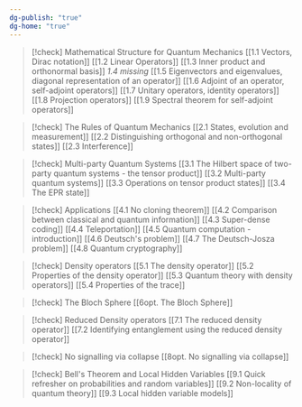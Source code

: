 ```yaml
---
dg-publish: "true"
dg-home: "true"
---
```


> [!check] Mathematical Structure for Quantum Mechanics
> [[1.1 Vectors, Dirac notation]]
> [[1.2 Linear Operators]]
> [[1.3 Inner product and orthonormal basis]]
> *1.4 missing*
> [[1.5 Eigenvectors and eigenvalues, diagonal representation of an operator]]
> [[1.6 Adjoint of an operator, self-adjoint operators]]
> [[1.7 Unitary operators, identity operators]]
> [[1.8 Projection operators]]
> [[1.9 Spectral theorem for self-adjoint operators]]


> [!check] The Rules of Quantum Mechanics
> [[2.1 States, evolution and measurement]]
> [[2.2 Distinguishing orthogonal and non-orthogonal states]]
> [[2.3 Interference]]


> [!check] Multi-party Quantum Systems
> [[3.1 The Hilbert space of two-party quantum systems - the tensor product]]
> [[3.2 Multi-party quantum systems]]
> [[3.3 Operations on tensor product states]]
> [[3.4 The EPR state]]

>[!check] Applications
>[[4.1 No cloning theorem]]
>[[4.2 Comparison between classical and quantum information]]
>[[4.3 Super-dense coding]]
>[[4.4 Teleportation]]
>[[4.5 Quantum computation - introduction]]
>[[4.6 Deutsch's problem]]
>[[4.7 The Deutsch-Josza problem]]
>[[4.8 Quantum cryptography]]
>

>[!check] Density operators
>[[5.1 The density operator]]
>[[5.2 Properties of the density operator]]
>[[5.3 Quantum theory with density operators]]
>[[5.4 Properties of the trace]]

>[!check] The Bloch Sphere
>[[6opt. The Bloch Sphere]]

>[!check] Reduced Density operators
>[[7.1 The reduced density operator]]
>[[7.2 Identifying entanglement using the reduced density operator]]

> [!check] No signalling via collapse
> [[8opt. No signalling via collapse]]

>[!check] Bell's Theorem and Local Hidden Variables
>[[9.1 Quick refresher on probabilities and random variables]]
>[[9.2 Non-locality of quantum theory]]
>[[9.3 Local hidden variable models]]

